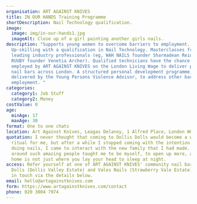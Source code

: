 ```yaml
---
organisation: ART AGAINST KNIVES
title: IN OUR HANDS Training Programme
shortDescription: Nail Technology qualification.
image:
  image: img/in-our-hands1.jpg
  imageAlt: Close up of a girl painting another girls nails.
description: "Supports young women to overcome barriers to employment.
  Up-skilling with a qualification in Nail Technology. Masterclasses from
  leading industry professionals (eg, WAH NAILS founder Sharmadean Reid and
  RUUBY founder Venetia Archer). Qualified technicians have the chance to be
  employed by ART AGAINST KNIVES on the London Living Wage to deliver pop-up
  nail bars across London. A structured personal development programme,
  delivered by the Young Persons Violence Advisor, to address other barriers to
  employment. "
categories:
  category1: Job Stuff
  category2: Money
costValue: 0
age:
  minAge: 17
  maxAge: 30
format: One to one chats
location: Art Against Knives, Leagas Delaney, 1 Alfred Place, London WC1E 7EB
quotation: I never thought that coming to Dollis Dolls would become a weekly
  ritual for me, but after a while I stopped coming with the intention of just
  doing nails, I came to interact with the new family that I had made. Being
  around such amazing people taught me to be myself, to open up more, and that
  home is not just where you lay your head to sleep at night.
access: Refer yourself at one of ART AGAINST KNIVES' community nail bars, Dollis
  Dolls (Dollis Valley Estate) and Vales Nails (Strawberry Vale Estate) or get
  in touch via the details below.
email: hello@artagainstknives.com
form: https://www.artagainstknives.com/contact
phone: 020 3004 7974
---
```

